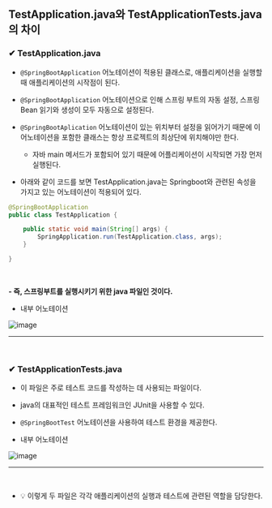 ## TestApplication.java와 TestApplicationTests.java의 차이
### ✔ TestApplication.java
- `@SpringBootApplication` 어노테이션이 적용된 클래스로, 애플리케이션을 실행할 때 애플리케이션의 시작점이 된다.

- `@SpringBootApplication` 어노테이션으로 인해 스프링 부트의 자동 설정, 스프링 Bean 읽기와 생성이 모두 자동으로 설정된다.

- `@SpringBootAplication` 어노테이션이 있는 위치부터 설정을 읽어가기 때문에 이 어노테이션을 포함한 클래스는 항상 프로젝트의 최상단에 위치해야만 한다.
  - 자바 main 메서드가 포함되어 있기 때문에 어플리케이션이 시작되면 가장 먼저 실행된다.

- 아래와 같이 코드를 보면 TestApplication.java는 Springboot와 관련된 속성을 가지고 있는 어노테이션이 적용되어 있다.

```java
@SpringBootApplication
public class TestApplication {

	public static void main(String[] args) {
		SpringApplication.run(TestApplication.class, args);
	}

}
```
<br>

**- 즉, 스프링부트를 실행시키기 위한 java 파일인 것이다.**

- 내부 어노테이션

![image](https://github.com/BJSNuruhee/levelup/assets/121341413/fa11b5c1-b751-4df0-822c-9de34d0227a6)
<br>
<hr>
<br>

### ✔ TestApplicationTests.java
- 이 파일은 주로 테스트 코드를 작성하는 데 사용되는 파일이다. 

- java의 대표적인 테스트 프레임워크인 JUnit을 사용할 수 있다.

- `@SpringBootTest` 어노테이션을 사용하여 테스트 환경을 제공한다.

- 내부 어노테이션

![image](https://github.com/BJSNuruhee/levelup/assets/121341413/94c42fb7-cab3-4607-ab9f-a5ef86501808)
<br>
<hr>
<br>

- 💡 이렇게 두 파일은 각각 애플리케이션의 실행과 테스트에 관련된 역할을 담당한다.
